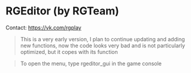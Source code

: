 # RGEditor (by RGTeam)
Contact: https://vk.com/rgplay

>This is a very early version, I plan to continue updating and adding new functions, now the code looks very bad and is not particularly optimized, but it copes with its function

>To open the menu, type rgeditor_gui in the game console
